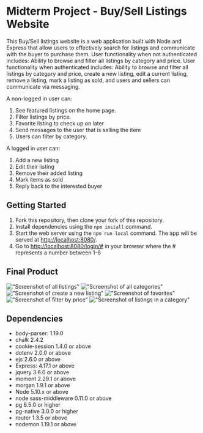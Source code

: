 # Midterm Project - Buy/Sell Listings Website

This Buy/Sell listings website is a web application built with Node and Express that allow users to effectively search for listings and communicate with the buyer to purchase them. User functionality when not authenticated includes: Ability to browse and filter all listings by category and price. User functionality when authenticated includes: Ability to browse and filter all listings by category and price, create a new listing, edit a current listing, remove a listing, mark a listing as sold, and users and sellers can communicate via messaging.

A non-logged in user can:
1. See featured listings on the home page.
2. Filter listings by price.
3. Favorite listing to check up on later
4. Send messages to the user that is selling the item
5. Users can filter by category.

A logged in user can:
1. Add a new listing
2. Edit their listing
3. Remove their added listing
4. Mark items as sold
5. Reply back to the interested buyer

## Getting Started

1. Fork this repository, then clone your fork of this repository.
2. Install dependencies using the `npm install` command.
3. Start the web server using the `npm run local` command. The app will be served at <http://localhost:8080/>.
4. Go to <http://localhost:8080/login/#> in your browser where the # represents a number between 1-6

## Final Product

!["Screenshot of all listings"](https://github.com/nvTwistt/buy_sell_midterm/blob/master/docs/buy-sell.png)
!["Screenshot of all categories"](https://github.com/nvTwistt/buy_sell_midterm/blob/master/docs/categories.png)
!["Screenshot of create a new listing"](https://github.com/nvTwistt/buy_sell_midterm/blob/master/docs/create-new-add.png)
!["Screenshot of favorites"](https://github.com/nvTwistt/buy_sell_midterm/blob/master/docs/favorites.png)
!["Screenshot of filter by price"](https://github.com/nvTwistt/buy_sell_midterm/blob/master/docs/filter-by-price.png)
!["Screenshot of listings in a category"](https://github.com/nvTwistt/buy_sell_midterm/blob/master/docs/star-lord.png)


## Dependencies
- body-parser: 1.19.0
- chalk 2.4.2
- cookie-session 1.4.0 or above
- dotenv 2.0.0 or above
- ejs 2.6.0 or above
- Express: 4.17.1 or above
- jquery 3.6.0 or above
- moment 2.29.1 or above
- morgan 1.9.1 or above
- Node 5.10.x or above
- node sass-middleware 0.11.0 or above
- pg 8.5.0 or higher
- pg-native 3.0.0 or higher
- router 1.3.5 or above
- nodemon 1.19.1 or above
